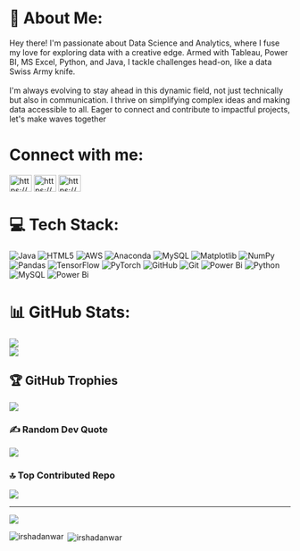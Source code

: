 # 💫 About Me:
Hey there! I'm passionate about Data Science and Analytics, where I fuse my love for exploring data with a creative edge. Armed with Tableau, Power BI, MS Excel, Python, and Java, I tackle challenges head-on, like a data Swiss Army knife.<br><br>I'm always evolving to stay ahead in this dynamic field, not just technically but also in communication. I thrive on simplifying complex ideas and making data accessible to all. Eager to connect and contribute to impactful projects, let's make waves together

<h1 align="left">Connect with me:</h1>
<p align="left">
<a href="https://linkedin.com/in/https://www.linkedin.com/in/md-irshad-anwar-8b88a9232/" target="blank"><img align="center" src="https://raw.githubusercontent.com/rahuldkjain/github-profile-readme-generator/master/src/images/icons/Social/linked-in-alt.svg" alt="https://www.linkedin.com/in/md-irshad-anwar-8b88a9232/" height="30" width="40" /></a>
<a href="https://kaggle.com/https://www.kaggle.com/mdirshadanwar" target="blank"><img align="center" src="https://raw.githubusercontent.com/rahuldkjain/github-profile-readme-generator/master/src/images/icons/Social/kaggle.svg" alt="https://www.kaggle.com/mdirshadanwar" height="30" width="40" /></a>
<a href="https://www.hackerrank.com/https://www.hackerrank.com/profile/anwarirshad18" target="blank"><img align="center" src="https://raw.githubusercontent.com/rahuldkjain/github-profile-readme-generator/master/src/images/icons/Social/hackerrank.svg" alt="https://www.hackerrank.com/profile/anwarirshad18" height="30" width="40" /></a>
</p>




# 💻 Tech Stack:
![Java](https://img.shields.io/badge/java-%23ED8B00.svg?style=for-the-badge&logo=openjdk&logoColor=white) ![HTML5](https://img.shields.io/badge/html5-%23E34F26.svg?style=for-the-badge&logo=html5&logoColor=white) ![AWS](https://img.shields.io/badge/AWS-%23FF9900.svg?style=for-the-badge&logo=amazon-aws&logoColor=white) ![Anaconda](https://img.shields.io/badge/Anaconda-%2344A833.svg?style=for-the-badge&logo=anaconda&logoColor=white) ![MySQL](https://img.shields.io/badge/mysql-4479A1.svg?style=for-the-badge&logo=mysql&logoColor=white) ![Matplotlib](https://img.shields.io/badge/Matplotlib-%23ffffff.svg?style=for-the-badge&logo=Matplotlib&logoColor=black) ![NumPy](https://img.shields.io/badge/numpy-%23013243.svg?style=for-the-badge&logo=numpy&logoColor=white) ![Pandas](https://img.shields.io/badge/pandas-%23150458.svg?style=for-the-badge&logo=pandas&logoColor=white) ![TensorFlow](https://img.shields.io/badge/TensorFlow-%23FF6F00.svg?style=for-the-badge&logo=TensorFlow&logoColor=white) ![PyTorch](https://img.shields.io/badge/PyTorch-%23EE4C2C.svg?style=for-the-badge&logo=PyTorch&logoColor=white) ![GitHub](https://img.shields.io/badge/github-%23121011.svg?style=for-the-badge&logo=github&logoColor=white) ![Git](https://img.shields.io/badge/git-%23F05033.svg?style=for-the-badge&logo=git&logoColor=white) ![Power Bi](https://img.shields.io/badge/power_bi-F2C811?style=for-the-badge&logo=powerbi&logoColor=black) ![Python](https://img.shields.io/badge/python-3670A0?style=for-the-badge&logo=python&logoColor=ffdd54) ![MySQL](https://img.shields.io/badge/mysql-4479A1.svg?style=for-the-badge&logo=mysql&logoColor=white) ![Power Bi](https://img.shields.io/badge/power_bi-F2C811?style=for-the-badge&logo=powerbi&logoColor=black)

# 📊 GitHub Stats:
![](https://github-readme-streak-stats.herokuapp.com/?user=Irshadanwar&theme=dark&hide_border=false)<br/>
![](https://github-readme-stats.vercel.app/api/top-langs/?username=Irshadanwar&theme=dark&hide_border=false&include_all_commits=true&count_private=false&layout=compact)

## 🏆 GitHub Trophies
![](https://github-profile-trophy.vercel.app/?username=Irshadanwar&theme=radical&no-frame=false&no-bg=true&margin-w=4)

### ✍️ Random Dev Quote
![](https://quotes-github-readme.vercel.app/api?type=horizontal&theme=radical)

### 🔝 Top Contributed Repo
![](https://github-contributor-stats.vercel.app/api?username=Irshadanwar&limit=5&theme=dark&combine_all_yearly_contributions=true)


---
[![](https://visitcount.itsvg.in/api?id=Irshadanwar&icon=0&color=0)](https://visitcount.itsvg.in)

<p><img align="left" src="https://github-readme-stats.vercel.app/api/top-langs?username=irshadanwar&show_icons=true&locale=en&layout=compact" alt="irshadanwar" /></p>

<p>&nbsp;<img align="center" src="https://github-readme-stats.vercel.app/api?username=irshadanwar&show_icons=true&locale=en" alt="irshadanwar" /></p>




